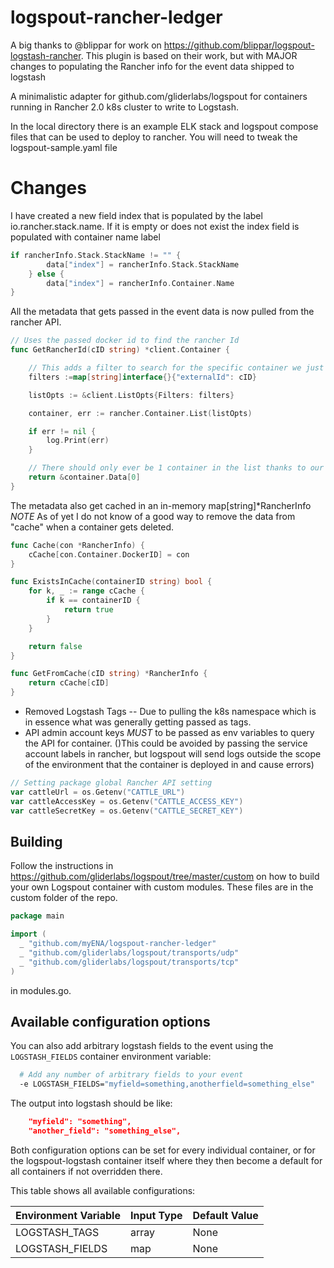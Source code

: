 
# logspout-rancher-ledger

A big thanks to @blippar for work on https://github.com/blippar/logspout-logstash-rancher. This plugin is based on their work, but with MAJOR changes to populating the Rancher info for the event data shipped to logstash

A minimalistic adapter for github.com/gliderlabs/logspout for containers running in Rancher 2.0 k8s cluster to write to Logstash. 

In the local directory there is an example ELK stack and logspout compose files that can be used to deploy to rancher. 
You will need to tweak the logspout-sample.yaml file

# Changes
I have created a new field index that is populated by the label io.rancher.stack.name. If it is empty or does not exist 
the index field is populated with container name label
```go
if rancherInfo.Stack.StackName != "" {
        data["index"] = rancherInfo.Stack.StackName
    } else {
        data["index"] = rancherInfo.Container.Name
}
```

All the metadata that gets passed in the event data is now pulled from the rancher API.
```go
// Uses the passed docker id to find the rancher Id
func GetRancherId(cID string) *client.Container {

    // This adds a filter to search for the specific container we just received an event from
    filters :=map[string]interface{}{"externalId": cID}

    listOpts := &client.ListOpts{Filters: filters}

    container, err := rancher.Container.List(listOpts)

    if err != nil {
        log.Print(err)
    }

    // There should only ever be 1 container in the list thanks to our filter
    return &container.Data[0]
}

```

The metadata also get cached in an in-memory map[string]*RancherInfo *NOTE* As of yet I do not know of a good way to remove the data from "cache" when a container 
gets deleted.
```go
func Cache(con *RancherInfo) {
	cCache[con.Container.DockerID] = con
}

func ExistsInCache(containerID string) bool {
	for k, _ := range cCache {
		if k == containerID {
			return true
		}
	}

	return false
}

func GetFromCache(cID string) *RancherInfo {
	return cCache[cID]
}
```

- Removed Logstash Tags -- Due to pulling the k8s namespace which is in essence what was generally getting passed as tags.
- API admin account keys *MUST* to be passed as env variables to query the API for container.
()This could be avoided by passing the service account labels in rancher, but logspout will send logs outside the scope of the
environment that the container is deployed in and cause errors)
```go
// Setting package global Rancher API setting
var cattleUrl = os.Getenv("CATTLE_URL")
var cattleAccessKey = os.Getenv("CATTLE_ACCESS_KEY")
var cattleSecretKey = os.Getenv("CATTLE_SECRET_KEY")
```
## Building 
Follow the instructions in https://github.com/gliderlabs/logspout/tree/master/custom on how to build your own Logspout container with custom modules. These files are in the custom folder of the repo.

```go
package main

import (
  _ "github.com/myENA/logspout-rancher-ledger"
  _ "github.com/gliderlabs/logspout/transports/udp"
  _ "github.com/gliderlabs/logspout/transports/tcp"
)
```

in modules.go.
## Available configuration options
You can also add arbitrary logstash fields to the event using the ```LOGSTASH_FIELDS``` container environment variable:

```bash
  # Add any number of arbitrary fields to your event
  -e LOGSTASH_FIELDS="myfield=something,anotherfield=something_else"
```

The output into logstash should be like:

```json
    "myfield": "something",
    "another_field": "something_else",
```

Both configuration options can be set for every individual container, or for the logspout-logstash
container itself where they then become a default for all containers if not overridden there.

This table shows all available configurations:

| Environment Variable | Input Type | Default Value |
|----------------------|------------|---------------|
| LOGSTASH_TAGS        | array      | None          |
| LOGSTASH_FIELDS      | map        | None          |

